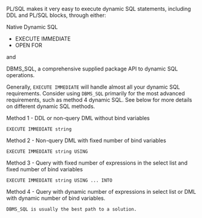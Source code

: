 PL/SQL makes it very easy to execute dynamic SQL statements, including DDL and PL/SQL blocks, through either:

Native Dynamic SQL
* EXECUTE IMMEDIATE
* OPEN FOR

and

DBMS_SQL, a comprehensive supplied package API to dynamic SQL operations. 

Generally, `EXECUTE IMMEDIATE` will handle almost all your dynamic SQL requirements. Consider using `DBMS_SQL` primarily for the most advanced requirements, such as method 4 dynamic SQL. See below for more details on different dynamic SQL methods.

Method 1 - DDL or non-query DML without bind variables

    EXECUTE IMMEDIATE string

Method 2 - Non-query DML with fixed number of bind variables

    EXECUTE IMMEDIATE string USING 

Method 3 - Query with fixed number of expressions in the select list and fixed number of bind variables

    EXECUTE IMMEDIATE string USING ... INTO

Method 4 - Query with dynamic number of expressions in select list or DML with dynamic number of bind variables.

    DBMS_SQL is usually the best path to a solution.
